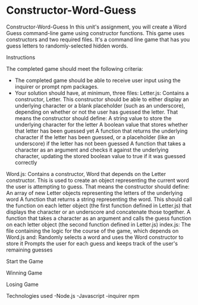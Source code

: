 # Constructor-Word-Guess
Constructor-Word-Guess
In this unit's assignment, you will create a Word Guess command-line game using constructor functions.
This game uses constructors and two required files. It's a command line game that has you guess letters to randomly-selected hidden words.

Instructions

The completed game should meet the following criteria:
* The completed game should be able to receive user input using the inquirer or prompt npm packages.
* Your solution should have, at minimum, three files:
Letter.js: Contains a constructor, Letter. This constructor should be able to either display an underlying character or a blank placeholder (such as an underscore), depending on whether or not the user has guessed the letter. That means the constructor should define:
     A string value to store the underlying character for the letter
     A boolean value that stores whether that letter has been guessed yet
     A function that returns the underlying character if the letter has been guessed, or a placeholder (like an underscore) if the letter has not been guessed
     A function that takes a character as an argument and checks it against the underlying character, updating the stored boolean value to true if it was guessed correctly

Word.js: Contains a constructor, Word that depends on the Letter constructor. This is used to create an object representing the current word the user is attempting to guess. That means the constructor should define:
     An array of new Letter objects representing the letters of the underlying word
     A function that returns a string representing the word. This should call the function on each letter object (the first function defined in Letter.js) that displays the character or an underscore and concatenate those together.
     A function that takes a character as an argument and calls the guess function on each letter object (the second function defined in Letter.js)
     index.js: The file containing the logic for the course of the game, which depends on Word.js and:
Randomly selects a word and uses the Word constructor to store it
Prompts the user for each guess and keeps track of the user's remaining guesses

Start the Game


Winning Game


Losing Game





Technologies used
-Node.js 
-Javascript
-inquirer npm
